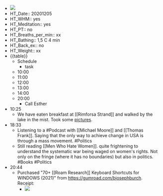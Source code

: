 - ![](https://firebasestorage.googleapis.com/v0/b/firescript-577a2.appspot.com/o/imgs%2Fapp%2FDavidsroam%2F5BADPYGPzl.png?alt=media&token=b9989b3d-5e95-498e-9c22-3974257b1c7d)
- HT_Date:: 20201205
- HT_WHM:: yes
- HT_Meditation:: yes
- HT_PT:: no
- HT_Breaths_per_min:: xx 
- HT_Bathing:: 1,5 C 4 min
- HT_Back_ex:: no
- HT_Weight:: xx
- {{table}} 
    - Schedule 
        - task
    - 10:00 
    - 11:00 
    - 12:00
    - 13:00
    - 14:00 
    - 20:00
        - Call Esther
- 10:25
    - We have eaten breakfast at [[Rimforsa Strand]] and walked by the lake in the mist. Took some [pictures](https://www.davidsapire.com/Unlisted-galleries/Events/n-bpRWxq/20201204-20201205-Rimforsa-Strand/).
- 18:33
    - Listening to a #Podcast with [[Michael Moore]] and [[Thomas Frank]]. Saying that the only way to achieve change in USA is through a mass movement.  #Politics
    - Still reading [[Men Who Hate Women]]. quite frightening to understand the systematic war being waged on women's rights. Not only on the fringe (where it has no boundaries) but also in politics. #Books #Politics
- 20:44
    - Purchased "70+ [[Roam Research]] Keyboard Shortcuts for WINDOWS (2021)" from https://gumroad.com/bjosephburch. Receipt:
        - ![](https://firebasestorage.googleapis.com/v0/b/firescript-577a2.appspot.com/o/imgs%2Fapp%2FDavidsroam%2FjFgB6hi3kg.jpg?alt=media&token=f86a2906-6d32-43d0-b973-3bb8fbbb5a85)
